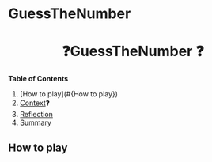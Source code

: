 # GuessTheNumber

<h1 align = "center"> ❓GuessTheNumber ❓</h1>

**Table of Contents**
1. [How to play](#{How to play}) 
2. [Context](#{Architecture})❓
3. [Reflection](#{Components})
3. [Summary](#{Tools})

## How to play



